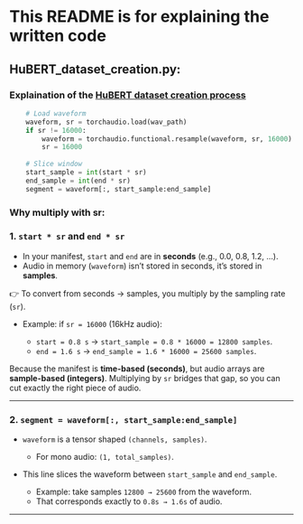 # This README is for explaining the written code
## HuBERT_dataset_creation.py:
### Explaination of the [HuBERT dataset creation process](audio_cleaning/HuBERT_dataset_creation.py)

```python
    # Load waveform
    waveform, sr = torchaudio.load(wav_path)
    if sr != 16000:
        waveform = torchaudio.functional.resample(waveform, sr, 16000)
        sr = 16000
        
    # Slice window
    start_sample = int(start * sr)
    end_sample = int(end * sr)
    segment = waveform[:, start_sample:end_sample]
```
### Why multiply with sr:
### 1. `start * sr` and `end * sr`

* In your manifest, `start` and `end` are in **seconds** (e.g., 0.0, 0.8, 1.2, …).
* Audio in memory (`waveform`) isn’t stored in seconds, it’s stored in **samples**.

👉 To convert from seconds → samples, you multiply by the sampling rate (`sr`).

* Example: if `sr = 16000` (16kHz audio):

  * `start = 0.8 s` → `start_sample = 0.8 * 16000 = 12800 samples`.
  * `end = 1.6 s` → `end_sample = 1.6 * 16000 = 25600 samples`.

Because the manifest is **time-based (seconds)**, but audio arrays are **sample-based (integers)**. Multiplying by `sr` bridges that gap, so you can cut exactly the right piece of audio.

---

### 2. `segment = waveform[:, start_sample:end_sample]`

* `waveform` is a tensor shaped `(channels, samples)`.

  * For mono audio: `(1, total_samples)`.
* This line slices the waveform between `start_sample` and `end_sample`.

  * Example: take samples `12800 → 25600` from the waveform.
  * That corresponds exactly to `0.8s → 1.6s` of audio.

---